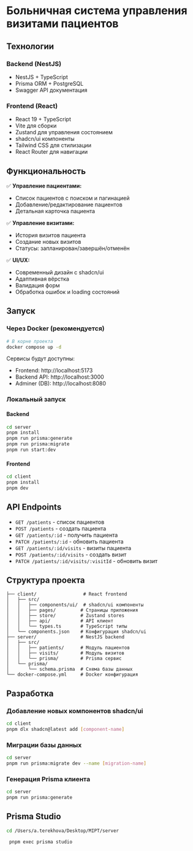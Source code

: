# Больничная система управления визитами пациентов

## Технологии

### Backend (NestJS)
- NestJS + TypeScript
- Prisma ORM + PostgreSQL
- Swagger API документация

### Frontend (React)
- React 19 + TypeScript
- Vite для сборки
- Zustand для управления состоянием
- shadcn/ui компоненты
- Tailwind CSS для стилизации
- React Router для навигации

## Функциональность

✅ **Управление пациентами:**
- Список пациентов с поиском и пагинацией
- Добавление/редактирование пациентов
- Детальная карточка пациента

✅ **Управление визитами:**
- История визитов пациента
- Создание новых визитов
- Статусы: запланирован/завершён/отменён

✅ **UI/UX:**
- Современный дизайн с shadcn/ui
- Адаптивная вёрстка
- Валидация форм
- Обработка ошибок и loading состояний

## Запуск

### Через Docker (рекомендуется)

```bash
# В корне проекта
docker compose up -d
```

Сервисы будут доступны:
- Frontend: http://localhost:5173
- Backend API: http://localhost:3000
- Adminer (DB): http://localhost:8080

### Локальный запуск

#### Backend
```bash
cd server
pnpm install
pnpm run prisma:generate
pnpm run prisma:migrate
pnpm run start:dev
```

#### Frontend
```bash
cd client
pnpm install
pnpm dev
```

## API Endpoints

- `GET /patients` - список пациентов
- `POST /patients` - создать пациента
- `GET /patients/:id` - получить пациента
- `PATCH /patients/:id` - обновить пациента
- `GET /patients/:id/visits` - визиты пациента
- `POST /patients/:id/visits` - создать визит
- `PATCH /patients/:id/visits/:visitId` - обновить визит

## Структура проекта

```
├── client/                 # React frontend
│   ├── src/
│   │   ├── components/ui/  # shadcn/ui компоненты
│   │   ├── pages/         # Страницы приложения
│   │   ├── store/         # Zustand stores
│   │   ├── api/           # API клиент
│   │   └── types.ts       # TypeScript типы
│   └── components.json    # Конфигурация shadcn/ui
├── server/                # NestJS backend
│   ├── src/
│   │   ├── patients/      # Модуль пациентов
│   │   ├── visits/        # Модуль визитов
│   │   └── prisma/        # Prisma сервис
│   └── prisma/
│       └── schema.prisma  # Схема базы данных
└── docker-compose.yml     # Docker конфигурация
```

## Разработка

### Добавление новых компонентов shadcn/ui

```bash
cd client
pnpm dlx shadcn@latest add [component-name]
```

### Миграции базы данных

```bash
cd server
pnpm run prisma:migrate dev --name [migration-name]
```

### Генерация Prisma клиента

```bash
cd server
pnpm run prisma:generate
```



 ## Prisma Studio

```bash
cd /Users/a.terekhova/Desktop/MIPT/server

 pnpm exec prisma studio
 ```